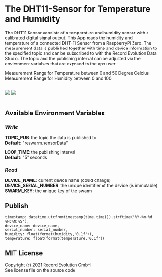 # The DHT11-Sensor for Temperature and Humidity
The DHT11 Sensor consists of a temperature and humidity sensor with a calibrated digital signal output. This App reads the humidity and temperature of a connected DHT-11 Sensor from a RaspberryPi Zero. The measurement data is published together with time and device information to the specified topic and can be subscribed to with the Record Evolution Data Studio. The topic and the publishing interval can be adjusted via the environment variables that are exposed to the app user.

Measurement Range for Temperature between 0 and 50 Degree Celcius <br>
Measurement Range for Humidity between 0 and 100

<img style="max-width:60%; margin:16px auto;" src="https://res.cloudinary.com/dotw7ar1m/image/upload/v1681308879/gpio_pi_zero_dht11.png">
<img style="max-width:60%; margin:16px auto;" src="https://res.cloudinary.com/dotw7ar1m/image/upload/v1681996569/Screenshot_2023-04-20_at_15.16.22.png">

## Available Environment Variables

### _Write_
**TOPIC_PUB**: the topic the data is published to <br>
**Default**: "reswarm.sensorData"

**LOOP_TIME**: the publishing interval <br>
**Default**: "5" seconds

### _Read_
**DEVICE_NAME**: current device name (could change) <br>
**DEVICE_SERIAL_NUMBER**: the unique identifier of the device (is immutable) <br>
**SWARM_KEY**: the unique key of the swarm


## Publish 
    timestamp: datetime.utcfromtimestamp(time.time()).strftime('%Y-%m-%d %H:%M:%S'),
    device_name: device_name,
    serial_number: serial_number,
    humidity: float(format(humidity,'0.1f')),
    temperature: float(format(temperature,'0.1f'))

## MIT License
Copyright (c) 2021 Record Evolution GmbH <br>
See license file on the source code